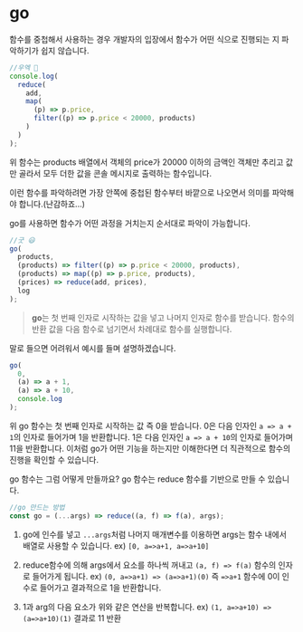 # go

함수를 중첩해서 사용하는 경우 개발자의 입장에서 함수가 어떤 식으로 진행되는 지 파악하기가 쉽지 않습니다.

```javascript
//우엑 🤢
console.log(
  reduce(
    add,
    map(
      (p) => p.price,
      filter((p) => p.price < 20000, products)
    )
  )
);
```

위 함수는 products 배열에서 객체의 price가 20000 이하의 금액인 객체만 추리고 값만 골라서 모두 더한 값을 콘솔 메시지로 출력하는 함수입니다.

이런 함수를 파악하려면 가장 안쪽에 중첩된 함수부터 바깥으로 나오면서 의미를 파악해야 합니다.(난감하죠...)

go를 사용하면 함수가 어떤 과정을 거치는지 순서대로 파악이 가능합니다.

```javascript
//굿 😃
go(
  products,
  (products) => filter((p) => p.price < 20000, products),
  (products) => map((p) => p.price, products),
  (prices) => reduce(add, prices),
  log
);
```

> **go**는 첫 번째 인자로 시작하는 값을 넣고 나머지 인자로 함수를 받습니다.
> 함수의 반환 값을 다음 함수로 넘기면서 차례대로 함수를 실행합니다.

말로 들으면 어려워서 예시를 들며 설명하겠습니다.

```javascript
go(
  0,
  (a) => a + 1,
  (a) => a + 10,
  console.log
);
```

위 go 함수는 첫 번째 인자로 시작하는 값 즉 0을 받습니다.
0은 다음 인자인 `a => a + 1`의 인자로 들어가며 1을 반환합니다.
1은 다음 인자인 `a => a + 10`의 인자로 들어가며 11을 반환합니다.
이처럼 go가 어떤 기능을 하는지만 이해한다면 더 직관적으로 함수의 진행을 확인할 수 있습니다.

go 함수는 그럼 어떻게 만들까요?
go 함수는 reduce 함수를 기반으로 만들 수 있습니다.

```javascript
//go 만드는 방법
const go = (...args) => reduce((a, f) => f(a), args);
```

1. go에 인수를 넣고 `...args`처럼 나머지 매개변수를 이용하면 args는 함수 내에서 배열로 사용할 수 있습니다.
   ex) `[0, a=>a+1, a=>a+10]`

2. reduce함수에 의해 args에서 요소를 하나씩 꺼내고 `(a, f) => f(a)` 함수의 인자로 들어가게 됩니다.
   ex) `(0, a=>a+1) => (a=>a+1)(0)` 즉 `=>a+1` 함수에 0이 인수로 들어가고 결과적으로 1을 반환합니다.

3. 1과 arg의 다음 요소가 위와 같은 연산을 반복합니다.
   ex) `(1, a=>a+10) => (a=>a+10)(1)` 결과로 11 반환
